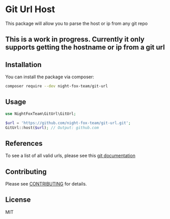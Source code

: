 # Git Url Host

This package will allow you to parse the host or ip from any git repo

## This is a work in progress. Currently it only supports getting the hostname or ip from a git url

## Installation

You can install the package via composer:

```bash
composer require --dev night-fox-team/git-url
```

## Usage

```php
use NightFoxTeam\GitUrl\GitUrl;

$url = 'https://github.com/night-fox-team/git-url.git';
GitUrl::host($url); // Output: github.com
```

## References

To see a list of all valid urls, please see this [git documentation](https://git-scm.com/docs/git-clone#_git_urls_a_id_urls_a)

## Contributing

Please see [CONTRIBUTING](CONTRIBUTING.md) for details.

## License

MIT
